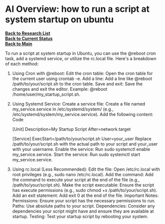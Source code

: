 # AI Overview: how to run a script at system startup on ubuntu

**[Back to Research List](../../../../../../research_list.md)**\
**[Back to Current Status](../../../../../../../a_status/current_tasks.md)**\
**[Back to Main](../../../../../../../README.md)**

To run a script at system startup in Ubuntu, you can use the @reboot cron task, add a systemd service, or utilize the rc.local file.
Here's a breakdown of each method:

1. Using Cron with @reboot:
Edit the cron table: Open the cron table for the current user using crontab -e.
Add a line: Add a line like @reboot /path/to/your/script.sh to the cron table.
Save and exit: Save the changes and exit the editor.
Example: @reboot /home/user/my_startup_script.sh.
2. Using Systemd Service:
Create a service file: Create a file named my_service.service in /etc/systemd/system/ (e.g., /etc/systemd/system/my_service.service).
Add the following content:
Code

    [Unit]
    Description=My Startup Script
    After=network.target

    [Service]
    ExecStart=/path/to/your/script.sh
    User=your_user
Replace /path/to/your/script.sh with the actual path to your script and your_user with your username.
Enable the service: Run sudo systemctl enable my_service.service.
Start the service: Run sudo systemctl start my_service.service.
3. Using rc.local (Less Recommended):
Edit the file: Open /etc/rc.local with root privileges (e.g., sudo nano /etc/rc.local).
Add the command: Add the command to execute your script at the end of the file (e.g., /path/to/your/script.sh).
Make the script executable: Ensure the script has execute permissions (e.g., sudo chmod +x /path/to/your/script.sh).
Add an exit statement: Add exit 0 at the end of the file.
Important Notes:
Permissions: Ensure your script has the necessary permissions to run.
Paths: Use absolute paths to your script.
Dependencies: Consider any dependencies your script might have and ensure they are available at startup.
Testing: Test your startup script by rebooting your system.
